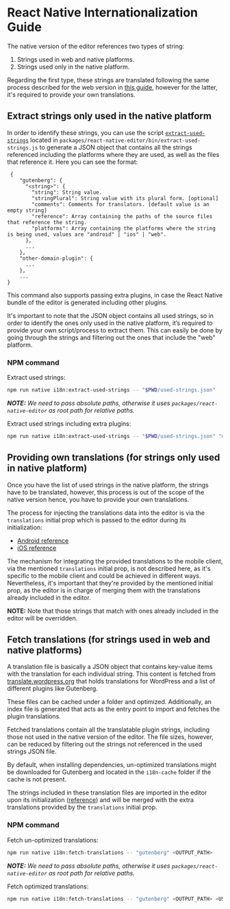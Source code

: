 # React Native Internationalization Guide

The native version of the editor references two types of string:
1. Strings used in web and native platforms.
2. Strings used only in the native platform.

Regarding the first type, these strings are translated following the same process described for the web version in [this guide](https://github.com/WordPress/gutenberg/blob/trunk/docs/how-to-guides/internationalization.md), however for the latter, it's required to provide your own translations.

## Extract strings only used in the native platform

In order to identify these strings, you can use the script [`extract-used-strings`](https://github.com/WordPress/gutenberg/blob/trunk/packages/react-native-editor/bin/extract-used-strings.js) located in `packages/react-native-editor/bin/extract-used-strings.js` to generate a JSON object that contains all the strings referenced including the platforms where they are used, as well as the files that reference it. Here you can see the format:
```
 {
	"gutenberg": {
	  "<string>": {
	    "string": String value.
		"stringPlural": String value with its plural form. [optional]
		"comments": Comments for translators. [default value is an empty string]
		"reference": Array containing the paths of the source files that reference the string.
		"platforms": Array containing the platforms where the string is being used, values are "android" | "ios" | "web".
	  },
	  ...
	},
	"other-domain-plugin": {
	  ...
	},
    ...
}
```

This command also supports passing extra plugins, in case the React Native bundle of the editor is generated including other plugins.

It's important to note that the JSON object contains all used strings, so in order to identify the ones only used in the native platform, it’s required to provide your own script/process to extract them. This can easily be done by going through the strings and filtering out the ones that include the "web" platform.

### NPM command

Extract used strings:
```sh
npm run native i18n:extract-used-strings -- "$PWD/used-strings.json"
```

***NOTE:** We need to pass absolute paths, otherwise it uses `packages/react-native-editor` as root path for relative paths.*

Extract used strings including extra plugins: 
```sh
npm run native i18n:extract-used-strings -- "$PWD/used-strings.json" "domain-plugin-1" <PLUGIN-1_SOURCE_PATH> "domain-plugin-2" <PLUGIN-2_SOURCE_PATH> ...
```

## Providing own translations (for strings only used in native platform)

Once you have the list of used strings in the native platform, the strings have to be translated, however, this process is out of the scope of the native version hence, you have to provide your own translations.

The process for injecting the translations data into the editor is via the `translations` initial prop which is passed to the editor during its initialization:
- [Android reference](https://github.com/WordPress/gutenberg/blob/72854b4d6b09bd7fb7f996a5c55dd3cc0613ddf8/packages/react-native-bridge/android/react-native-bridge/src/main/java/org/wordpress/mobile/WPAndroidGlue/GutenbergProps.kt#L34)
- [iOS reference](https://github.com/WordPress/gutenberg/blob/72854b4d6b09bd7fb7f996a5c55dd3cc0613ddf8/packages/react-native-bridge/ios/GutenbergBridgeDataSource.swift#L39-L43)

The mechanism for integrating the provided translations to the mobile client, via the mentioned `translations` initial prop, is not described here, as it's specific to the mobile client and could be achieved in different ways. Nevertheless, it's important that they're provided by the mentioned initial prop, as the editor is in charge of merging them with the translations already included in the editor.

**NOTE:** Note that those strings that match with ones already included in the editor will be overridden.

## Fetch translations (for strings used in web and native platforms)

A translation file is basically a JSON object that contains key-value items with the translation for each individual string. This content is fetched from [translate.wordpress.org](https://translate.wordpress.org/) that holds translations for WordPress and a list of different plugins like Gutenberg.

These files can be cached under a folder and optimized. Additionally, an index file is generated that acts as the entry point to import and fetches the plugin translations.

Fetched translations contain all the translatable plugin strings, including those not used in the native version of the editor. The file sizes, however, can be reduced by filtering out the strings not referenced in the used strings JSON file.

By default, when installing dependencies, un-optimized translations might be downloaded for Gutenberg and located in the `i18n-cache` folder if the cache is not present.

The strings included in these translation files are imported in the editor upon its initialization ([reference](https://github.com/WordPress/gutenberg/blob/154918b5770ac07c851169eaa35961c636eac5ba/packages/react-native-editor/src/index.js#L43-L49)) and will be merged with the extra translations provided by the `translations` initial prop.

### NPM command

Fetch un-optimized translations:
```sh
npm run native i18n:fetch-translations -- "gutenberg" <OUTPUT_PATH>
```

***NOTE:** We need to pass absolute paths, otherwise it uses `packages/react-native-editor` as root path  for relative paths.*

Fetch optimized translations:
```sh
npm run native i18n:fetch-translations -- "gutenberg" <OUTPUT_PATH> <USED_STRINGS_FILE>
```